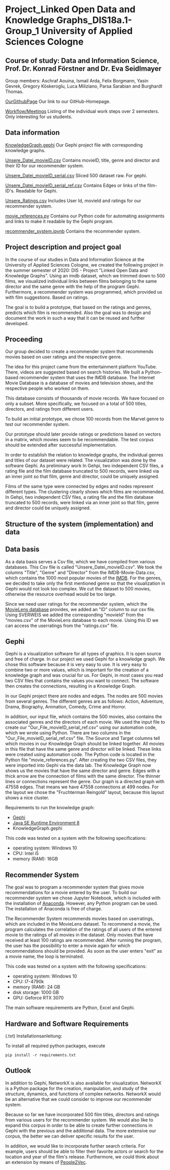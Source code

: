 # Project_Linked Open Data and Knowledge Graphs_DIS18a.1-Group_1 University of Applied Sciences Cologne
## Course of study: Data and Information Science, Prof. Dr. Konrad Förstner and Dr. Eva Seidlmayer

Group members: Aschraf Aouina, Ismail Arda, Felix Borgmann, Yasin Gevrek, Gregory Köskeroglu, Luca Miliziano, Parsa Sarabian and Burghardt Thomas.

[OurGithubPage](https://thpython.github.io/Projekt-DIS18a.1--Gruppe1/) Our link to our GitHub-Homepage.

[Workflow/Meetings](https://pad.gwdg.de/Ip1JREDHRsa1HIvDMc_XCA#Pr%C3%BCfungsleistung) Listing of the individual work steps over 2 semesters. Only interesting for us students.

## Data information

[KnowledgeGraph.gephi](https://github.com/ThPython/Projekt-DIS18a.1--Gruppe1/blob/main/KnowledgeGraph.gephi) Our Gephi project file with corresponding knowledge graphs.

[Unsere_Datei_movieID.csv](https://github.com/ThPython/Projekt-DIS18a.1--Gruppe1/blob/main/Unsere_Datei_movieID.csv) Contains movieID, title, genre and director and their ID for our recommender system.

[Unsere_Datei_movieID_serial.csv](https://github.com/ThPython/Projekt-DIS18a.1--Gruppe1/blob/main/Unsere_Datei_movieID_serial.csv) Sliced 500 dataset raw. For gephi.

[Unsere_Datei_movieID_serial_ref.csv](https://github.com/ThPython/Projekt-DIS18a.1--Gruppe1/blob/main/Unsere_Datei_movieID_serial_ref.csv) Contains Edges or links of the film-ID's. Readable for Gephi.

[Unsere_Ratings.csv](https://github.com/ThPython/Projekt-DIS18a.1--Gruppe1/blob/main/Unsere_Ratings.csv) Includes User Id, movieId and ratings for our recommender system.

[movie_references.py](https://github.com/ThPython/Projekt-DIS18a.1--Gruppe1/blob/main/movie_references.py) Contains our Python code for automating assignments and links to make it readable by the Gephi program.

[recommender_system.ipynb](https://github.com/ThPython/Projekt-DIS18a.1--Gruppe1/blob/main/recommender_system.ipynb) Contains the recommender system.

                    
## Project description and project goal

In the course of our studies in Data and Information Science at the University of Applied Sciences Cologne, we created the following project in the summer semester of 2020: DIS - Project "Linked Open Data and Knowledge Graphs". 
Using an imdb dataset, which we trimmed down to 500 films, we visualized individual links between films belonging to the same director and the same genre with the help of the program Gephi.
Furthermore, a recommender system was programmed, which provided us with film suggestions. Based on ratings.

The goal is to build a prototype, that based on the ratings and genres, predicts which film is recommended. Also the goal was to design and document the work in such a way that it can be reused and further developed.


## Proceeding

Our group decided to create a recommender system that recommends movies based on user ratings and the respective genre. 

The idea for this project came from the entertainment platform YouTube. There, videos are suggested based on search histories. We built a Python-based recommender system that uses the IMDB database. The Internet Movie Database is a database of movies and television shows, and the respective people who worked on them. 

This database consists of thousands of movie records. We have focused on only a subset. More specifically, we focused on a total of 500 titles, directors, and ratings from different users. 

To build an initial prototype, we chose 100 records from the Marvel genre to test our recommender system.

Our prototype should later provide ratings or predictions based on vectors in a matrix, which movies seem to be recommendable. The test corpus should be extended after successful implementation.

In order to establish the relation to knowledge graphs, the individual genres and titles of our dataset were related. The visualization was done by the software Gephi. As preliminary work In Gehpi, two independent CSV files, a rating file and the film database truncated to 500 records, were linked via an inner joint so that film, genre and director, could be uniquely assigned.

Films of the same type were connected by edges and nodes represent different types. The clustering clearly shows which films are recommended. 
In Gehpi, two independent CSV files, a rating file and the film database truncated to 500 records, were linked via an inner joint so that film, genre and director could be uniquely assigned.


## Structure of the system (implementation) and data

## Data basis

As a data basis serves a Csv file, which we have compiled from various databases. This Csv file is called "Unsere_Datei_movieID.csv". 
We took the columns "Title", "Genre" and "Director" from the IMDB-Movie-Data.csv, which contains the 1000 most popular movies of the [IMDB](https://www.kaggle.com/PromptCloudHQ/imdb-data).
For the genres, we decided to take only the first mentioned genre so that the visualization in Gephi would not look too complex.
We cut the dataset to 500 movies, otherwise the resource overhead would be too large.

Since we need user ratings for the recommender system, which the [MovieLens database](https://grouplens.org/datasets/movielens/25m/) provides, we added an "ID" column to our csv file. Using SVERWEIS we added the corresponding "movieId" from the "movies.csv" of the MovieLens database to each movie.
Using this ID we can access the userratings from the "ratings.csv" file.   

## Gephi

Gephi is a visualization software for all types of graphics. It is open source and free of charge. In our project we used Gephi for a knowledge graph. We chose this software because it is very easy to use. It is very easy to combine two or more values, which is important for the creation of a knowledge graph and was crucial for us. For Gephi, in most cases you read two CSV files that contains the values you want to connect. The software then creates the connections, resulting in a Knowledge Graph.

In our Gephi project there are nodes and edges. The nodes are 500 movies from several genres. The different genres are as follows:
Action, Adventure, Drama, Biography, Animation, Comedy, Crime and Horror.

In addition, our input file, which contains the 500 movies, also contains the associated genres and the directors of each movie. We used the input file to create our "Our_File_movieID_serial_ref.csv" using our automation code, which we wrote using Python. There are two columns in the "Our_File_movieID_serial_ref.csv" file. The Source and Target columns tell which movies in our Knowledge Graph should be linked together. All movies in this file that have the same genre and director will be linked. These links were created using automation code. The Python code is located in the Python file "movie_references.py". After creating the two CSV files, they were imported into Gephi via the data lab. The Knowledge Graph now shows us the movies that have the same director and genre. Edges with a thick arrow are the connection of films with the same director. The thinner lines or connections represent the genre. Our graph is a directed graph with 47558 edges. That means we have 47558 connections at 499 nodes. For the layout we chose the "Fruchterman Reingold" layout, because this layout shows a nice cluster. 

Requirements to run the knowledge graph:

- [Gephi](https://gephi.org/users/download/)
- [Java SE Runtime Environment 8](https://www.oracle.com/java/technologies/javase-jre8-downloads.html)
- KnowledgeGraph.gephi

This code was tested on a system with the following specifications:

- operating system: Windows 10
- CPU: Intel i5
- memory (RAM): 16GB


## Recommender System 

The goal was to program a recommender system that gives movie recommendations for a movie entered by the user. To build our recommender system we chose Jupyter Notebook, which is included with the installation of [Anaconda](https://www.anaconda.com/products/individual). However, any Python program can be used. The installation of Anaconda is free of charge.

The Recommender System recommends movies based on userratings, which are included in the MovieLens dataset. To recommend a movie, the program calculates the correlation of the ratings of all users of the entered movie to the ratings of all movies in the dataset. 
Only movies that have received at least 100 ratings are recommended.
After running the program, the user has the possibility to enter a movie again for which recommendations should be provided. As soon as the user enters "exit" as a movie name, the loop is terminated. 


This code was tested on a system with the following specifications:

- operating system: Windows 10
- CPU: I7-4790k
- memory (RAM): 24 GB
- disk storage: 1000 GB
- GPU: Geforce RTX 3070

The main software requirements are Python, Excel and Gephi.


## Hardware and Software Requirements

(.txt) Installationsanleitung:

To install all required  python packages, execute
```
pip install -r requirements.txt
```

## Outlook

In addition to Gephi, NetworkX is also available for visualization.  NetworkX is a Python package for the creation, manipulation, and study of the structure, dynamics, and functions of complex networks.  NetworkX would be an alternative that we could consider to improve our recommender system.

Because so far we have incorporated 500 film titles, directors and ratings from various users for the recommender system.  We would also like to expand this corpus in order to be able to create further connections in Gephi with the previous and the additional data.  The more extensive our corpus, the better we can deliver specific results for the user.

In addition, we would like to incorporate further search criteria.  For example, users should be able to filter their favorite actors or search for the location and year of the film's release. Furthermore, we could think about an extension by means of [People2Vec](https://github.com/People2Vec).





